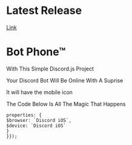 # Latest Release
[Link](https://github.com/HyperLS/Discord-Bot-Phone-/releases)
# Bot Phone™

With This Simple Discord.js Project

Your Discord Bot Will Be Online With A Suprise

It will have the mobile icon

The Code Below Is All The Magic That Happens
```const client = new Discord.Client({ws:{
properties: {
$browser: `Discord iOS`,
$device: `Discord iOS`
}
}});
